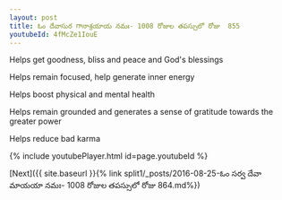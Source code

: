 ```yaml
---
layout: post
title: ఓం దేవాసుర గానాశ్రయాయ నమః- 1008 రోజుల తపస్సులో రోజు  855
youtubeId: 4fMcZe1IouE
---
```

 
 
Helps get goodness, bliss and peace and God's blessings
 
Helps remain focused, help generate inner energy 
 
Helps boost physical and mental health 
 
Helps remain grounded and generates a sense of gratitude towards the greater power 
 
Helps reduce bad karma
 
 
 
 


{% include youtubePlayer.html id=page.youtubeId %}
 
[Next]({{ site.baseurl }}{% link  split1/_posts/2016-08-25-ఓం సర్వ దేవా మాయయా నమః- 1008 రోజుల తపస్సులో రోజు  864.md%})
 
